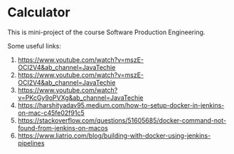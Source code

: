 # Calculator
This is mini-project of the course Software Production Engineering.


Some useful links:

1. https://www.youtube.com/watch?v=mszE-OCI2V4&ab_channel=JavaTechie
2. https://www.youtube.com/watch?v=mszE-OCI2V4&ab_channel=JavaTechie
3. https://www.youtube.com/watch?v=PKcGy9oPVXg&ab_channel=JavaTechie
4. https://harshityadav95.medium.com/how-to-setup-docker-in-jenkins-on-mac-c45fe02f91c5
5. https://stackoverflow.com/questions/51605685/docker-command-not-found-from-jenkins-on-macos
6. https://www.liatrio.com/blog/building-with-docker-using-jenkins-pipelines